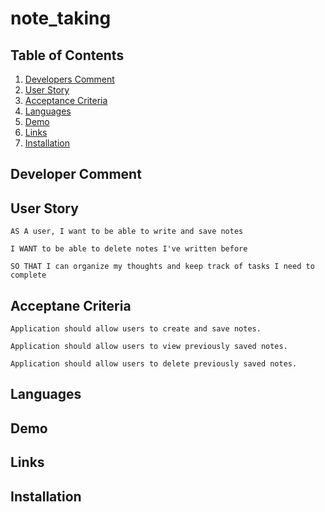 # note_taking

## Table of Contents

1. [Developers Comment](#Developer-Comment)
1. [User Story](#User-Story)
1. [Acceptance Criteria](#Acceptance-Criteria)
1. [Languages](#Languages)
1. [Demo](#Demo)
1. [Links](#Links)
1. [Installation](#Installation)

## Developer Comment

## User Story

```
AS A user, I want to be able to write and save notes

I WANT to be able to delete notes I've written before

SO THAT I can organize my thoughts and keep track of tasks I need to complete
```

## Acceptane Criteria

```
Application should allow users to create and save notes.

Application should allow users to view previously saved notes.

Application should allow users to delete previously saved notes.
```

## Languages



## Demo

## Links



## Installation


